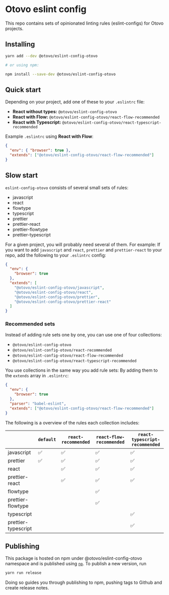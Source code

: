 # Otovo eslint config

This repo contains sets of opinionated linting rules (eslint-configs) for Otovo projects.

## Installing

```sh
yarn add --dev @otovo/eslint-config-otovo

# or using npm:

npm install --save-dev @otovo/eslint-config-otovo
```

## Quick start

Depending on your project, add one of these to your `.eslintrc` file:

- **React without types:** `@otovo/eslint-config-otovo`
- **React with Flow:** `@otovo/eslint-config-otovo/react-flow-recommended`
- **React with Typescript:** `@otovo/eslint-config-otovo/react-typescript-recommended`

Example `.eslintrc` using **React with Flow**:

```json
{
  "env": { "browser": true },
  "extends": ["@otovo/eslint-config-otovo/react-flow-recommended"]
}
```

## Slow start

`eslint-config-otovo` consists of several small sets of rules:

- javascript
- react
- flowtype
- typescript
- prettier
- prettier-react
- prettier-flowtype
- prettier-typescript

For a given project, you will probably need several of them. For example: If you want to add `javascript` and `react`, `prettier` and `prettier-react` to your repo, add the following to your `.eslintrc` config:

```json
{
  "env": {
    "browser": true
  },
  "extends": [
    "@otovo/eslint-config-otovo/javascript",
    "@otovo/eslint-config-otovo/react",
    "@otovo/eslint-config-otovo/prettier",
    "@otovo/eslint-config-otovo/prettier-react"
  ]
}
```

### Recommended sets

Instead of adding rule sets one by one, you can use one of four collections:

- `@otovo/eslint-config-otovo`
- `@otovo/eslint-config-otovo/react-recommended`
- `@otovo/eslint-config-otovo/react-flow-recommended`
- `@otovo/eslint-config-otovo/react-typescript-recommended`

You use collections in the same way you add rule sets: By adding them to the `extends` array in `.eslintrc`:

```json
{
  "env": {
    "browser": true
  },
  "parser": "babel-eslint",
  "extends": ["@otovo/eslint-config-otovo/react-flow-recommended"]
}
```

The following is a overview of the rules each collection includes:

|                     | `default` | `react-recommended` | `react-flow-recommended` | `react-typescript-recommended` |
| ------------------- | --------- | ------------------- | ------------------------ | ------------------------------ |
| javascript          | ✅        | ✅                  | ✅                       | ✅                             |
| prettier            | ✅        | ✅                  | ✅                       | ✅                             |
| react               |           | ✅                  | ✅                       | ✅                             |
| prettier-react      |           | ✅                  | ✅                       | ✅                             |
| flowtype            |           |                     | ✅                       |                                |
| prettier-flowtype   |           |                     | ✅                       |                                |
| typescript          |           |                     |                          | ✅                             |
| prettier-typescript |           |                     |                          | ✅                             |

## Publishing

This package is hosted on npm under @otovo/eslint-config-otovo namespace and is published using [`np`](https://github.com/sindresorhus/np). To publish a new version, run

```sh
yarn run release
```

Doing so guides you through publishing to npm, pushing tags to Github and create release notes.
